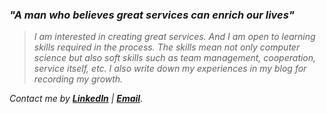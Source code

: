 ### **_"A man who believes great services can enrich our lives"_**

> _I am interested in creating great services. And I am open to learning skills required in the process. The skills mean not only computer science but also soft skills such as team management, cooperation, service itself, etc. I also write down my experiences in my blog for recording my growth._

_Contact me by **[LinkedIn](https://www.linkedin.com/in/woog2roid/)** | **[Email](mailto:wooguijung@korea.ac.kr)**._
